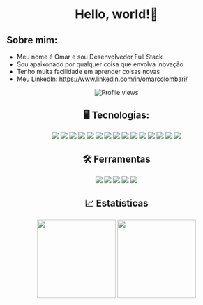 
<div align="center">
	<h1>Hello, world!🤞</h1> 
</div>  

<div> 
	<h2>Sobre mim:</h2> 
	<ul> 
		<li>Meu nome é Omar e sou Desenvolvedor Full Stack</li> 
		<li>Sou apaixonado por qualquer coisa que envolva inovação</li>
		<li>Tenho muita facilidade em aprender coisas novas</li>
		<li>Meu LinkedIn:
			<a href="https://www.linkedin.com/in/omarcolombari/" target="_blank">
				https://www.linkedin.com/in/omarcolombari/
			</a>
		</li>
	</ul>
</div>

<div align="center">
	<img src="https://komarev.com/ghpvc/?username=omarcolombari" alt="Profile views">
</div> 

<div align="center"> 
	<h2>🖥️ Tecnologias:</h2>
	<p> 
		<img src="https://img.shields.io/badge/JavaScript-F7DF1E?style=for-the-badge&logo=javascript&logoColor=black" />
		<img src="https://img.shields.io/badge/TypeScript-007ACC?style=for-the-badge&logo=typescript&logoColor=white"/>
		<img src="https://img.shields.io/badge/HTML5-E34F26?style=for-the-badge&logo=html5&logoColor=white"/>
		<img src="https://img.shields.io/badge/CSS3-1572B6?style=for-the-badge&logo=css3&logoColor=white"/>
		<img src="https://img.shields.io/badge/Python-14354C?style=for-the-badge&logo=python&logoColor=white"/>
		<img src="https://img.shields.io/badge/Django-092E20?style=for-the-badge&logo=django&logoColor=white">
		<img src="https://img.shields.io/badge/Node.js-43853D?style=for-the-badge&logo=node.js&logoColor=white"/>
		<img src="https://img.shields.io/badge/Express.js-404D59?style=for-the-badge">
		<img src="https://img.shields.io/badge/-jwt-000000?logo=JSON Web Tokens&logoColor=white&style=for-the-badge" />
		<img src="https://img.shields.io/badge/PostgreSQL-316192?style=for-the-badge&logo=postgresql&logoColor=white"/>
		<img src="https://img.shields.io/badge/React-20232A?style=for-the-badge&logo=react&logoColor=61DAFB" />
		<img src="https://img.shields.io/badge/styled--components-DB7093?style=for-the-badge&logo=styled-components&logoColor=white" />
		<img src="https://img.shields.io/badge/Heroku-430098?style=for-the-badge&logo=heroku&logoColor=white" />
		<img src="https://img.shields.io/badge/-docker-2496ED?logo=docker&logoColor=white&style=for-the-badge" />
		<img src="https://img.shields.io/badge/-vercel-000000?logo=vercel&logoColor=white&style=for-the-badge" /> 
	</p>
</div>

<div align="center">
	<h2> 🛠️ Ferramentas </h2> 
	<img src="https://img.shields.io/badge/-vscode-007ACC?logo=Visual Studio Code&logoColor=white&style=for-the-badge" />
	<img src="https://img.shields.io/badge/-notion-000000?logo=notion&logoColor=white&style=for-the-badge" />
	<img src="https://img.shields.io/badge/-figma-F24E1E?logo=figma&logoColor=white&style=for-the-badge" />
	<img src="https://img.shields.io/badge/-insomnia-4000BF?logo=insomnia&logoColor=white&style=for-the-badge" /> 
	<img src="https://img.shields.io/badge/-trello-0052CC?logo=trello&logoColor=white&style=for-the-badge" /> 
</div> 

<div align="center">  
	<h2> 📈 Estatísticas </h2>
	<img height="180em" src="https://github-readme-stats.vercel.app/api/top-langs/?username=omarcolombari&layout=compact&langs_count=7&theme=dracula"/>
	<img height="180em" src="https://github-readme-stats.vercel.app/api?   username=omarcolombari&show_icons=true&theme=dracula&include_all_commits=true&count_private=true"/> 
</div>
